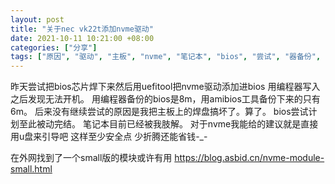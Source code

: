 ```yaml
---
layout: post
title: "关于nec vk22t添加nvme驱动"
date: 2021-10-11 10:21:00 +08:00
categories: ["分享"]
tags: ["原因", "驱动", "主板", "nvme", "笔记本", "bios", "尝试", "器备份", "编程器", "焊盘"]
---
```


昨天尝试把bios芯片焊下来然后用uefitool把nvme驱动添加进bios
用编程器写入之后发现无法开机。
用编程器备份的bios是8m，用amibios工具备份下来的只有6m。
后来没有继续尝试的原因是我把主板上的焊盘搞坏了。算了。
bios尝试计划至此被动完结。
笔记本目前已经被我肢解。
对于nvme我能给的建议就是直接用u盘来引导吧 这样至少安全点
少折腾还能省钱-_-

在外网找到了一个small版的模块或许有用
https://blog.asbid.cn/nvme-module-small.html